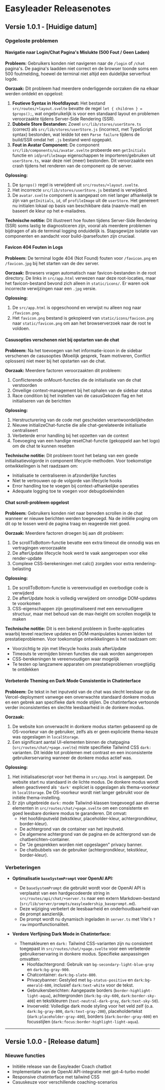 # Easyleader Releasenotes

## Versie 1.0.1 - [Huidige datum]

### Opgeloste problemen

#### Navigatie naar Login/Chat Pagina's Mislukte (500 Fout / Geen Laden)
**Probleem:** Gebruikers konden niet navigeren naar de `/login` of `/chat` pagina's. De pagina's laadden niet correct en de browser toonde soms een 500 foutmelding, hoewel de terminal niet altijd een duidelijke serverfout logde.

**Oorzaak:** Dit probleem had meerdere onderliggende oorzaken die na elkaar werden ontdekt en opgelost:
1.  **Foutieve Syntax in Hoofdlayout:** Het bestand `src/routes/+layout.svelte` bevatte de regel `let { children } = $props();`, wat ongebruikelijk is voor een standaard layout en problemen veroorzaakte tijdens Server-Side Rendering (SSR).
2.  **Dubbele Store Bestanden:** Zowel `src/lib/stores/userStore.ts` (correct) als `src/lib/stores/userStore.js` (incorrect, met TypeScript syntax) bestonden, wat leidde tot een `Parse failure` tijdens de build/SSR omdat het `.js` bestand werd opgepakt.
3.  **Fout in Avatar Component:** De component `src/lib/components/ui/avatar.svelte` probeerde een `getInitials` functie en `id`/`profileImage` eigenschappen te importeren/gebruiken uit `userStore.ts`, waar deze niet (meer) bestonden. Dit veroorzaakte een crash tijdens het renderen van de component op de server.

**Oplossing:**
1.  De `$props()` regel is verwijderd uit `src/routes/+layout.svelte`.
2.  Het incorrecte `src/lib/stores/userStore.js` bestand is verwijderd.
3.  De `avatar.svelte` component is aangepast om niet langer afhankelijk te zijn van `getInitials`, `id`, of `profileImage` uit de `userStore`. Het genereert nu initialen lokaal op basis van beschikbare data (naam/e-mail) en baseert de kleur op het e-mailadres.

**Technische notitie:** Dit illustreert hoe fouten tijdens Server-Side Rendering (SSR) soms lastig te diagnosticeren zijn, vooral als meerdere problemen bijdragen of als de terminal logging onduidelijk is. Stapsgewijze isolatie van componenten en aandacht voor build-/parsefouten zijn cruciaal.

#### Favicon 404 Fouten in Logs
**Probleem:** De terminal logde 404 (Not Found) fouten voor `/favicon.png` en `/favicon.jpg` bij het starten van de dev server.

**Oorzaak:** Browsers vragen automatisch naar favicon-bestanden in de root directory. De links in `src/app.html` verwezen naar deze root-locaties, maar het favicon-bestand bevond zich alleen in `static/icons/`. Er waren ook incorrecte verwijzingen naar een `.jpg` versie.

**Oplossing:**
1.  De `src/app.html` is opgeschoond en verwijst nu alleen nog naar `/favicon.png`.
2.  Het `favicon.png` bestand is gekopieerd van `static/icons/favicon.png` naar `static/favicon.png` om aan het browserverzoek naar de root te voldoen.

#### Casusopties verschenen niet bij opstarten van de chat
**Probleem:** Na het toevoegen van het informatie-icoon in de sidebar verschenen de casusopties (Moeilijk gesprek, Team motiveren, Conflict oplossen) niet meer bij het opstarten van de chat.

**Oorzaak:** Meerdere factoren veroorzaakten dit probleem:
1. Conflicterende onMount-functies die de initialisatie van de chat verstoorden
2. Onveilige context-management bij het ophalen van de sidebar status
3. Race condition bij het instellen van de casusGekozen flag en het initialiseren van de berichten

**Oplossing:**
1. Herstructurering van de code met gescheiden verantwoordelijkheden
2. Nieuwe initializeChat-functie die alle chat-gerelateerde initialisatie centraliseert
3. Verbeterde error handling bij het opzetten van de context
4. Toevoeging van een handige resetChat-functie (gekoppeld aan het logo) om de chat te kunnen resetten

**Technische notitie:** Dit probleem toont het belang van een goede initialisatievolgorde in component lifecycle-methoden. Voor toekomstige ontwikkelingen is het raadzaam om:
- Initialisatie te centraliseren in afzonderlijke functies
- Niet te vertrouwen op de volgorde van lifecycle hooks
- Error handling toe te voegen bij context-afhankelijke operaties
- Adequate logging toe te voegen voor debugdoeleinden

#### Chat scroll-probleem opgelost
**Probleem:** Gebruikers konden niet naar beneden scrollen in de chat wanneer er nieuwe berichten werden toegevoegd. Na de initiële poging om dit op te lossen werd de pagina traag en reageerde niet goed.

**Oorzaak:** Meerdere factoren droegen bij aan dit probleem:
1. De scrollToBottom-functie bevatte een extra timeout die onnodig was en vertragingen veroorzaakte
2. De afterUpdate lifecycle hook werd te vaak aangeroepen voor elke render-update
3. Complexe CSS-berekeningen met calc() zorgden voor extra rendering-belasting

**Oplossing:** 
1. De scrollToBottom-functie is vereenvoudigd en overbodige code is verwijderd
2. De afterUpdate hook is volledig verwijderd om onnodige DOM-updates te voorkomen
3. CSS-eigenschappen zijn geoptimaliseerd met een eenvoudigere structuur, maar met behoud van de max-height om scrollen mogelijk te maken

**Technische notitie:** Dit is een bekend probleem in Svelte-applicaties waarbij teveel reactieve updates en DOM-manipulaties kunnen leiden tot prestatieproblemen. Voor toekomstige ontwikkelingen is het raadzaam om:
- Voorzichtig te zijn met lifecycle hooks zoals afterUpdate
- Timeouts te vermijden binnen functies die vaak worden aangeroepen
- CSS-berekeningen te vereenvoudigen waar mogelijk
- Te testen op langzamere apparaten om prestatieproblemen vroegtijdig te ontdekken

#### Verbeterde Theming en Dark Mode Consistentie in Chatinterface
**Probleem:** De tekst in het inputveld van de chat was slecht leesbaar op de Vercel-deployment vanwege een onverwachte standaard donkere modus en een gebrek aan specifieke dark mode stijlen. De chatinterface vertoonde verder inconsistenties en slechte leesbaarheid in de donkere modus.

**Oorzaak:**
1.  De website kon onverwacht in donkere modus starten gebaseerd op de OS-voorkeur van de gebruiker, zelfs als er geen expliciete thema-keuze was opgeslagen in `localStorage`.
2.  Een significant aantal UI-elementen binnen de chatpagina (`src/routes/chat/+page.svelte`) miste specifieke Tailwind CSS `dark:` varianten. Dit leidde tot problemen met contrast en een inconsistente gebruikerservaring wanneer de donkere modus actief was.

**Oplossing:**
1.  Het initialisatiescript voor het thema in `src/app.html` is aangepast. De website start nu standaard in de lichte modus. De donkere modus wordt alleen geactiveerd als `'dark'` expliciet is opgeslagen als thema-voorkeur in `localStorage`. De OS-voorkeur wordt niet langer gebruikt voor de initiële thema-instelling.
2.  Er zijn uitgebreide `dark:` mode Tailwind-klassen toegevoegd aan diverse elementen in `src/routes/chat/+page.svelte` om een consistente en goed leesbare donkere modus te garanderen. Dit omvat:
    *   Het hoofdinputveld (tekstkleur, placeholder-kleur, achtergrondkleur, border-kleur).
    *   De achtergrond van de container van het inputveld.
    *   De algemene achtergrond van de pagina en de achtergrond van de chatberichten-container.
    *   De "Je gesprekken worden niet opgeslagen" privacy banner.
    *   De chatbubbels van de gebruiker (achtergrondkleur, tekstkleur, border-kleur).

### Verbeteringen
- **Optimalisatie `baseSystemPrompt` voor OpenAI API:**
    - De `baseSystemPrompt` die gebruikt wordt voor de OpenAI API is verplaatst van een hardgecodeerde string in `src/routes/api/chat/+server.ts` naar een extern Markdown-bestand (`src/lib/server/prompts/easyleadership_baseprompt.md`).
    - Deze wijziging verbetert de leesbaarheid en onderhoudbaarheid van de prompt aanzienlijk.
    - De prompt wordt nu dynamisch ingeladen in `server.ts` met Vite's `?raw` importfunctionaliteit.

- **Verdere Verfijning Dark Mode in Chatinterface:**
  - Themakleuren en `dark:` Tailwind CSS-varianten zijn nu consistent toegepast in `src/routes/chat/+page.svelte` voor een verbeterde gebruikerservaring in donkere modus. Specifieke aanpassingen omvatten:
    - Hoofdachtergrond: Gebruik van `bg-secondary-light-blue-gray` en `dark:bg-gray-900`.
    - Chatcontainer: `dark:bg-slate-800`.
    - Privacybanner: Gestyled met `bg-status-positive` en `dark:bg-emerald-600`, inclusief `dark:text-white` voor de tekst.
    - Gebruikersberichten: Aangepaste borders (`border-highlight-light-aqua`), achtergronden (`dark:bg-sky-600`, `dark:border-sky-400`) en tekstkleuren (`text-neutral-dark-gray`, `dark:text-sky-50`).
    - Invoerveld: Volledige dark mode styling voor het veld zelf (o.a. `dark:bg-gray-800`, `dark:text-gray-200`), placeholdertekst (`dark:placeholder-gray-400`), borders (`dark:border-gray-600`) en focusstijlen (`dark:focus:border-highlight-light-aqua`).

---

## Versie 1.0.0 - [Release datum]

### Nieuwe functies
- Initiële release van de Easyleader Coach chatbot
- Implementatie van de OpenAI API-integratie met gpt-4-turbo model
- Responsive chatinterface met tailwind CSS
- Casuskeuze voor verschillende coaching-scenarios
